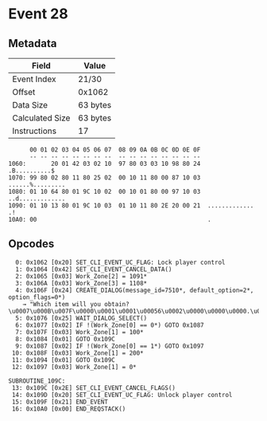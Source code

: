 # Event 28

## Metadata

| Field           | Value    |
|-----------------|----------|
| Event Index     | 21/30    |
| Offset          | 0x1062   |
| Data Size       | 63 bytes |
| Calculated Size | 63 bytes |
| Instructions    | 17       |

```
      00 01 02 03 04 05 06 07  08 09 0A 0B 0C 0D 0E 0F
      -- -- -- -- -- -- -- --  -- -- -- -- -- -- -- --
1060:       20 01 42 03 02 10  97 80 03 03 10 98 80 24     .B..........$
1070: 99 80 02 80 11 80 25 02  00 10 11 80 00 87 10 03  ......%.........
1080: 01 10 64 80 01 9C 10 02  00 10 01 80 00 97 10 03  ..d.............
1090: 01 10 13 80 01 9C 10 03  01 10 11 80 2E 20 00 21  ............. .!
10A0: 00                                                .               
```

## Opcodes

```
  0: 0x1062 [0x20] SET_CLI_EVENT_UC_FLAG: Lock player control
  1: 0x1064 [0x42] SET_CLI_EVENT_CANCEL_DATA()
  2: 0x1065 [0x03] Work_Zone[2] = 1091*
  3: 0x106A [0x03] Work_Zone[3] = 1108*
  4: 0x106F [0x24] CREATE_DIALOG(message_id=7510*, default_option=2*, option_flags=0*)
    → "Which item will you obtain?\u0007\u000B\u007F\u0000\u0001\u0001\u00056\u0002\u0000\u0000\u0000.\u0007\u007F\u0000\u0001\u0001\u00056\u0002\u0001\u0000\u0000.\u007F1\u0000\u0007"
  5: 0x1076 [0x25] WAIT_DIALOG_SELECT()
  6: 0x1077 [0x02] IF !(Work_Zone[0] == 0*) GOTO 0x1087
  7: 0x107F [0x03] Work_Zone[1] = 100*
  8: 0x1084 [0x01] GOTO 0x109C
  9: 0x1087 [0x02] IF !(Work_Zone[0] == 1*) GOTO 0x1097
 10: 0x108F [0x03] Work_Zone[1] = 200*
 11: 0x1094 [0x01] GOTO 0x109C
 12: 0x1097 [0x03] Work_Zone[1] = 0*

SUBROUTINE_109C:
 13: 0x109C [0x2E] SET_CLI_EVENT_CANCEL_FLAGS()
 14: 0x109D [0x20] SET_CLI_EVENT_UC_FLAG: Unlock player control
 15: 0x109F [0x21] END_EVENT
 16: 0x10A0 [0x00] END_REQSTACK()
```
